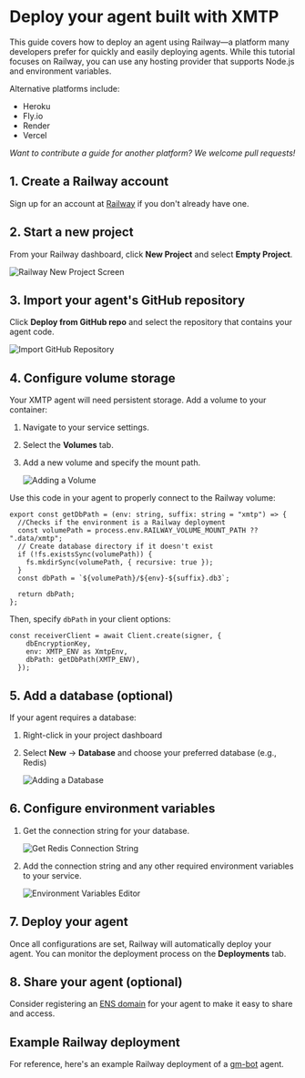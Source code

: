 # Deploy your agent built with XMTP

This guide covers how to deploy an agent using Railway—a platform many developers prefer for quickly and easily deploying agents. While this tutorial focuses on Railway, you can use any hosting provider that supports Node.js and environment variables.

Alternative platforms include:
- Heroku
- Fly.io
- Render
- Vercel

_Want to contribute a guide for another platform? We welcome pull requests!_

## 1. Create a Railway account

Sign up for an account at [Railway](https://railway.app/) if you don't already have one.

## 2. Start a new project

From your Railway dashboard, click **New Project** and select **Empty Project**.

![Railway New Project Screen](https://github.com/user-attachments/assets/42016550-0ab5-4c6b-a644-39d27746916f)

## 3. Import your agent's GitHub repository

Click **Deploy from GitHub repo** and select the repository that contains your agent code.

![Import GitHub Repository](https://github.com/user-attachments/assets/88305e11-0e8a-4a92-9bbf-d9fece23b42f)

## 4. Configure volume storage

Your XMTP agent will need persistent storage. Add a volume to your container:

1. Navigate to your service settings.
2. Select the **Volumes** tab.
3. Add a new volume and specify the mount path.

   ![Adding a Volume](https://github.com/user-attachments/assets/85c45d1b-ee5b-469a-9c57-6e4a71c8bb92)

Use this code in your agent to properly connect to the Railway volume:

```tsx
export const getDbPath = (env: string, suffix: string = "xmtp") => {
  //Checks if the environment is a Railway deployment
  const volumePath = process.env.RAILWAY_VOLUME_MOUNT_PATH ?? ".data/xmtp";
  // Create database directory if it doesn't exist
  if (!fs.existsSync(volumePath)) {
    fs.mkdirSync(volumePath, { recursive: true });
  }
  const dbPath = `${volumePath}/${env}-${suffix}.db3`;

  return dbPath;
};
```

Then, specify `dbPath` in your client options:

```tsx
const receiverClient = await Client.create(signer, {
    dbEncryptionKey,
    env: XMTP_ENV as XmtpEnv,
    dbPath: getDbPath(XMTP_ENV),
  });
```

## 5. Add a database (optional)

If your agent requires a database:

1. Right-click in your project dashboard
2. Select **New** → **Database** and choose your preferred database (e.g., Redis)

   ![Adding a Database](https://github.com/user-attachments/assets/2ec83212-9b6b-45e8-b161-d58d554771d1)

## 6. Configure environment variables

1. Get the connection string for your database.
   
   ![Get Redis Connection String](https://github.com/user-attachments/assets/0fbebe34-e09f-4bf7-bc8b-b43cbc2b7762)

2. Add the connection string and any other required environment variables to your service.
   
   ![Environment Variables Editor](https://github.com/user-attachments/assets/4393b179-227e-4c7c-8313-165f191356ff)

## 7. Deploy your agent

Once all configurations are set, Railway will automatically deploy your agent. You can monitor the deployment process on the **Deployments** tab.

## 8. Share your agent (optional)

Consider registering an [ENS domain](https://ens.domains/) for your agent to make it easy to share and access.

## Example Railway deployment

For reference, here's an example Railway deployment of a [gm-bot](https://railway.com/deploy/UCyz5b) agent.